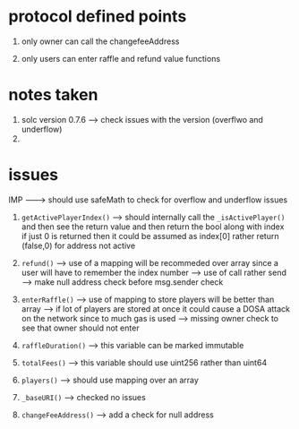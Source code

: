 # protocol defined points

1. only owner can call the changefeeAddress

2) only users can enter raffle and refund value functions

# notes taken

1. solc version 0.7.6 --> check issues with the version (overflwo and underflow)
2.



# issues 

IMP ---> should use safeMath to check for overflow and underflow issues 

1) `getActivePlayerIndex()` 
--> should internally call the `_isActivePlayer()` and then see the return value and then return 
the bool along with index if just 0 is returned then it could be assumed as index[0] rather return (false,0) for address not active

2) `refund()`
--> use of a mapping will be recommeded over array since a user will have to remember the index number 
--> use of call rather send 
--> make null address check before msg.sender check 

3) `enterRaffle()`
--> use of mapping to store players will be better than array 
--> if lot of players are stored at once it could cause a DOSA attack on the network since to much gas is used 
--> missing owner check to see that owner should not enter 

4) `raffleDuration()` 
--> this variable can be marked immutable 

5) `totalFees()` 
--> this variable should use uint256 rather than uint64

6) `players()`
--> should use mapping over an array 

7) `_baseURI()`
--> checked no issues 

8) `changeFeeAddress()` 
--> add a check for null address 


